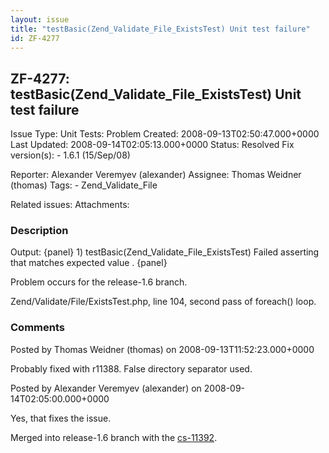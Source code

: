```yaml
---
layout: issue
title: "testBasic(Zend_Validate_File_ExistsTest) Unit test failure"
id: ZF-4277
---
```


ZF-4277: testBasic(Zend\_Validate\_File\_ExistsTest) Unit test failure
----------------------------------------------------------------------

 Issue Type: Unit Tests: Problem Created: 2008-09-13T02:50:47.000+0000 Last Updated: 2008-09-14T02:05:13.000+0000 Status: Resolved Fix version(s): - 1.6.1 (15/Sep/08)
 
 Reporter:  Alexander Veremyev (alexander)  Assignee:  Thomas Weidner (thomas)  Tags: - Zend\_Validate\_File
 
 Related issues: 
 Attachments: 
### Description

Output: {panel} 1) testBasic(Zend\_Validate\_File\_ExistsTest) Failed asserting that matches expected value . {panel}

Problem occurs for the release-1.6 branch.

Zend/Validate/File/ExistsTest.php, line 104, second pass of foreach() loop.

 

 

### Comments

Posted by Thomas Weidner (thomas) on 2008-09-13T11:52:23.000+0000

Probably fixed with r11388. False directory separator used.

 

 

Posted by Alexander Veremyev (alexander) on 2008-09-14T02:05:00.000+0000

Yes, that fixes the issue.

Merged into release-1.6 branch with the [cs-11392](http://fw02.zend.com:8060/code/changelog/Zend_Framework?cs=11392).

 

 